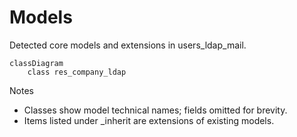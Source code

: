 # Models

Detected core models and extensions in users_ldap_mail.

```mermaid
classDiagram
    class res_company_ldap
```

Notes
- Classes show model technical names; fields omitted for brevity.
- Items listed under _inherit are extensions of existing models.
